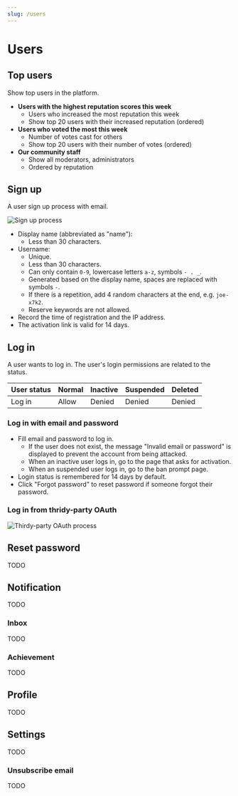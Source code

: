 ```yaml
---
slug: /users
---
```


# Users

## Top users

Show top users in the platform.

- **Users with the highest reputation scores this week**
  - Users who increased the most reputation this week
  - Show top 20 users with their increased reputation (ordered)
- **Users who voted the most this week**
  - Number of votes cast for others
  - Show top 20 users with their number of votes (ordered)
- **Our community staff**
  - Show all moderators, administrators
  - Ordered by reputation

## Sign up

A user sign up process with email.

![Sign up process](/img/docs/users-signup.drawio.svg)

- Display name (abbreviated as "name"):
  - Less than 30 characters.
- Username:
  - Unique.
  - Less than 30 characters.
  - Can only contain `0-9`, lowercase letters `a-z`, symbols `- . _`.
  - Generated based on the display name, spaces are replaced with symbols `-`.
  - If there is a repetition, add 4 random characters at the end, e.g. `joe-x7k2`.
  - Reserve keywords are not allowed.
- Record the time of registration and the IP address.
- The activation link is valid for 14 days.

## Log in

A user wants to log in. The user's login permissions are related to the status.

| User status | Normal | Inactive | Suspended | Deleted |
|---|---|---|---|---|
| Log in | Allow | Denied | Denied | Denied |

### Log in with email and password

- Fill email and password to log in.
  - If the user does not exist, the message "Invalid email or password" is displayed to prevent the account from being attacked.
  - When an inactive user logs in, go to the page that asks for activation.
  - When an suspended user logs in, go to the ban prompt page.
- Login status is remembered for 14 days by default.
- Click "Forgot password" to reset password if someone forgot their password.

### Log in from thridy-party OAuth

![Thirdy-party OAuth process](/img/docs/users-oauth.drawio.svg)

## Reset password

TODO

## Notification

TODO

### Inbox

TODO

### Achievement

TODO

## Profile

TODO

## Settings

TODO

### Unsubscribe email

TODO
